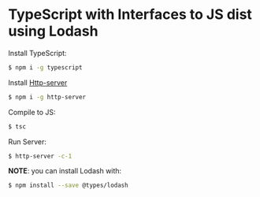 # TypeScript with Interfaces to JS dist using Lodash

  Install TypeScript:

```bash
$ npm i -g typescript
```
  Install [Http-server](https://www.npmjs.com/package/http-server)

```bash
$ npm i -g http-server
```

  Compile to JS:

```bash
$ tsc
```

  Run Server:

```bash
$ http-server -c-1
```

__NOTE__: you can install Lodash with:

```bash
$ npm install --save @types/lodash
```
